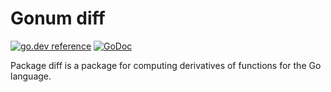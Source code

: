 # Gonum diff

[![go.dev reference](https://pkg.go.dev/badge/github.com/jak9708/gonummat/diff)](https://pkg.go.dev/github.com/jak9708/gonummat/diff)
[![GoDoc](https://godocs.io/github.com/jak9708/gonummat/diff?status.svg)](https://godocs.io/github.com/jak9708/gonummat/diff)

Package diff is a package for computing derivatives of functions for the Go language.
